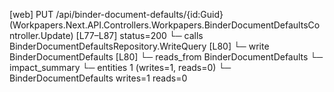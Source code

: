 [web] PUT /api/binder-document-defaults/{id:Guid}  (Workpapers.Next.API.Controllers.Workpapers.BinderDocumentDefaultsController.Update)  [L77–L87] status=200
  └─ calls BinderDocumentDefaultsRepository.WriteQuery [L80]
  └─ write BinderDocumentDefaults [L80]
    └─ reads_from BinderDocumentDefaults
  └─ impact_summary
    └─ entities 1 (writes=1, reads=0)
      └─ BinderDocumentDefaults writes=1 reads=0

